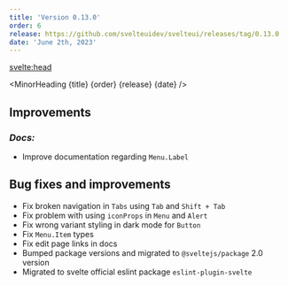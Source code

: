 ```yaml
---
title: 'Version 0.13.0'
order: 6
release: https://github.com/svelteuidev/svelteui/releases/tag/0.13.0
date: 'June 2th, 2023'
---
```


<script>
    import { MinorHeading } from '$lib/components';
    import { base } from '$app/paths';
</script>

<svelte:head>
  <title>{title} - SvelteUI</title>
</svelte:head>

<MinorHeading {title} {order} {release} {date} />

## Improvements

### _Docs:_

- Improve documentation regarding `Menu.Label`

## Bug fixes and improvements

- Fix broken navigation in `Tabs` using `Tab` and `Shift + Tab`
- Fix problem with using  `iconProps` in `Menu` and `Alert`
- Fix wrong variant styling in dark mode for `Button`
- Fix `Menu.Item` types
- Fix edit page links in docs
- Bumped package versions and migrated to `@sveltejs/package` 2.0 version
- Migrated to svelte official eslint package `eslint-plugin-svelte`
